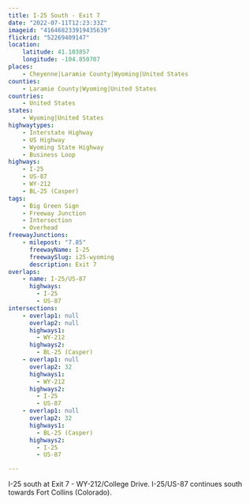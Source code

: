```yaml
---
title: I-25 South - Exit 7
date: "2022-07-11T12:23:33Z"
imageid: "416468233919435639"
flickrid: "52269409147"
location:
    latitude: 41.103857
    longitude: -104.850707
places:
    - Cheyenne|Laramie County|Wyoming|United States
counties:
    - Laramie County|Wyoming|United States
countries:
    - United States
states:
    - Wyoming|United States
highwaytypes:
    - Interstate Highway
    - US Highway
    - Wyoming State Highway
    - Business Loop
highways:
    - I-25
    - US-87
    - WY-212
    - BL-25 (Casper)
tags:
    - Big Green Sign
    - Freeway Junction
    - Intersection
    - Overhead
freewayJunctions:
    - milepost: "7.85"
      freewayName: I-25
      freewaySlug: i25-wyoming
      description: Exit 7
overlaps:
    - name: I-25/US-87
      highways:
        - I-25
        - US-87
intersections:
    - overlap1: null
      overlap2: null
      highways1:
        - WY-212
      highways2:
        - BL-25 (Casper)
    - overlap1: null
      overlap2: 32
      highways1:
        - WY-212
      highways2:
        - I-25
        - US-87
    - overlap1: null
      overlap2: 32
      highways1:
        - BL-25 (Casper)
      highways2:
        - I-25
        - US-87

---
```

I-25 south at Exit 7 - WY-212/College Drive.  I-25/US-87 continues south towards Fort Collins (Colorado).